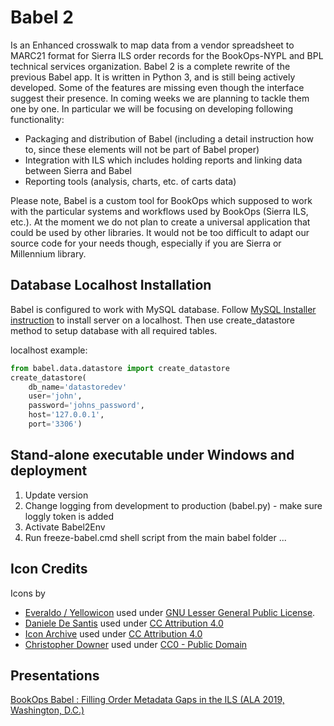 # Babel 2
Is an Enhanced crosswalk to map data from a vendor spreadsheet to MARC21 format for Sierra ILS order records for the BookOps-NYPL and BPL technical services organization.
Babel 2 is a complete rewrite of the previous Babel app. It is written in Python 3, and is still being actively developed.
Some of the features are missing even though the interface suggest their presence. In coming weeks we are planning to tackle them one by one.
In particular we will be focusing on developing following functionality:
* Packaging and distribution of Babel (including a detail instruction how to, since these elements will not be part of Babel proper)
* Integration with ILS which includes holding reports and linking data between Sierra and Babel
* Reporting tools (analysis, charts, etc. of carts data)


Please note, Babel is a custom tool for BookOps which supposed to work with the particular systems and workflows used by BookOps (Sierra ILS, etc.).
At the moment we do not plan to create a universal application that could be used by other libraries. It would not be too difficult to adapt our source code for your needs though, especially if you are Sierra or Millennium library.


## Database Localhost Installation
Babel is configured to work with MySQL database.
Follow [MySQL Installer instruction](https://dev.mysql.com/doc/refman/8.0/en/windows-installation.html) to install server on a localhost. Then use create_datastore method to setup database with all required tables.

localhost example:
```python
from babel.data.datastore import create_datastore
create_datastore(
    db_name='datastoredev'
    user='john',
    password='johns_password',
    host='127.0.0.1',
    port='3306')
```

## Stand-alone executable under Windows and deployment
1. Update version
2. Change logging from development to production (babel.py) - make sure loggly token is added
3. Activate Babel2Env
4. Run freeze-babel.cmd shell script from the main babel folder
...



## Icon Credits
Icons by
* [Everaldo / Yellowicon](http://www.everaldo.com) used under [GNU Lesser General Public License](https://en.wikipedia.org/wiki/GNU_Lesser_General_Public_License).
* [Daniele De Santis](https://www.danieledesantis.net/) used under [CC Attribution 4.0](https://creativecommons.org/licenses/by/4.0/)
* [Icon Archive](http://www.iconarchive.com) used under [CC Attribution 4.0](https://creativecommons.org/licenses/by/4.0/)
* [Christopher Downer](http://christopherdowner.com/) used under [CC0 - Public Domain](https://creativecommons.org/publicdomain/zero/1.0/)

## Presentations

[BookOps Babel : Filling Order Metadata Gaps in the ILS (ALA 2019, Washington, D.C.)](https://docs.google.com/presentation/d/1U4ZmFQBFp134S6qnglxZ32YuHRPz-UMrgCtwbG2KdMw/edit?usp=sharing)


